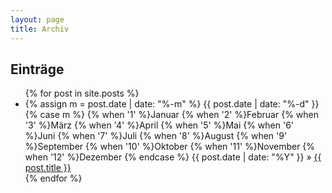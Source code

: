 ```yaml
---
layout: page
title: Archiv
---
```


## Eintr&auml;ge

<div>
<ul>
{% for post in site.posts %}
<li>
<!-- Whitespace added for readability -->
{% assign m = post.date | date: "%-m" %}
{{ post.date | date: "%-d" }}
{% case m %}
  {% when '1' %}Januar
  {% when '2' %}Februar
  {% when '3' %}M&auml;rz
  {% when '4' %}April
  {% when '5' %}Mai
  {% when '6' %}Juni
  {% when '7' %}Juli
  {% when '8' %}August
  {% when '9' %}September
  {% when '10' %}Oktober
  {% when '11' %}November
  {% when '12' %}Dezember
{% endcase %}
{{ post.date | date: "%Y" }}
&raquo;
<a href="{{ post.url }}">{{ post.title }}</a>
</li>
{% endfor %}
</ul>
</div>